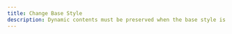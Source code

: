 ```yaml
---
title: Change Base Style
description: Dynamic contents must be preserved when the base style is changed.
---
```


<script lang="ts">
  import Demo from "./BaseStyle.svelte";
  import demoRaw from "./BaseStyle.svelte?raw";
  import CodeBlock from "../../CodeBlock.svelte";
</script>

<Demo />

<CodeBlock content={demoRaw} />
